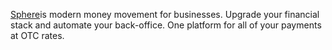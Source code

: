 [Sphere](https://spherepay.co/)is modern money movement for businesses. Upgrade your financial stack and automate your back-office. One platform for all of your payments at OTC rates.
